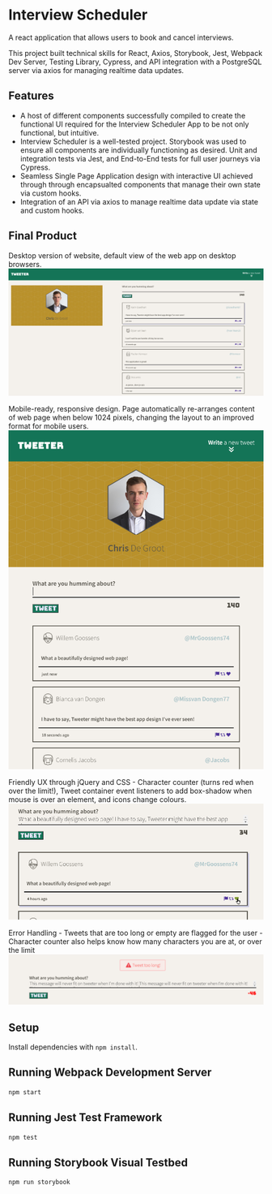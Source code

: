 # Interview Scheduler

A react application that allows users to book and cancel interviews.

This project built technical skills for React, Axios, Storybook, Jest, Webpack Dev Server, Testing Library, Cypress, and API integration with a PostgreSQL server via axios for managing realtime data updates.

## Features

- A host of different components successfully compiled to create the functional UI required for the Interview Scheduler App to be not only functional, but intuitive.
- Interview Scheduler is a well-tested project. Storybook was used to ensure all components are individually functioning as desired. Unit and integration tests via Jest, and End-to-End tests for full user journeys via Cypress.
- Seamless Single Page Application design with interactive UI achieved through  through encapsualted components that manage their own state via custom hooks.
- Integration of an API via axios to manage realtime data update via state and custom hooks.

## Final Product

Desktop version of website, default view of the web app on desktop browsers.
!["Desktop version of website"](https://raw.githubusercontent.com/christopherdegroot/tweeter/master/docs/Desktop.PNG)

Mobile-ready, responsive design. Page automatically re-arranges content of web page when below 1024 pixels, changing the layout to an improved format for mobile users.
!["Mobile Version"](https://raw.githubusercontent.com/christopherdegroot/tweeter/master/docs/Mobile.PNG)

Friendly UX through jQuery and CSS - Character counter (turns red when over the limit!), Tweet container event listeners to add box-shadow when mouse is over an element, and icons change colours.
!["Features"](https://raw.githubusercontent.com/christopherdegroot/tweeter/master/docs/features.png)

Error Handling - Tweets that are too long or empty are flagged for the user - Character counter also helps know how many characters you are at, or over the limit
!["Error Handling - Tweets that are too long or empty are flagged for the user - Character counter also helps know how many characters you are at, or over the limit"](https://raw.githubusercontent.com/christopherdegroot/tweeter/master/docs/ErrorHandling.PNG)


## Setup

Install dependencies with `npm install`.

## Running Webpack Development Server

```sh
npm start
```

## Running Jest Test Framework

```sh
npm test
```

## Running Storybook Visual Testbed

```sh
npm run storybook
```
